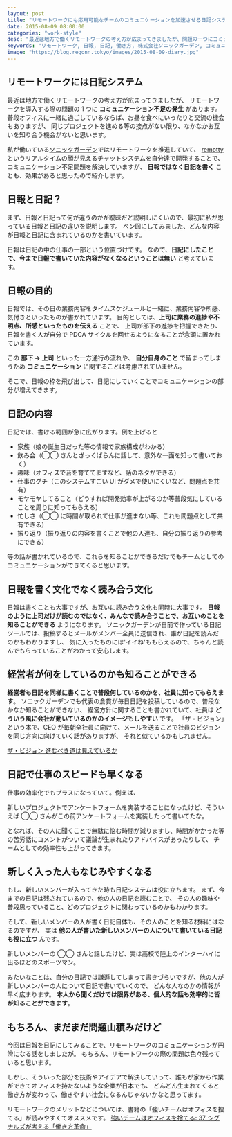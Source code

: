 ```yaml
---
layout: post
title: "リモートワークにも応用可能なチームのコミュニケーションを加速させる日記システム"
date: 2015-08-09 08:00:00
categories: "work-style"
desc: "最近は地方で働くリモートワークの考え方が広まってきましたが、問題の一つにコミュニケーションが取りづらいというものがあります。その、解決法の一つとして日報ではなく日記を書くということについて書いています。"
keywords: "リモートワーク, 日報, 日記, 働き方, 株式会社ソニックガーデン, コミュニケーション"
image: "https://blog.regonn.tokyo/images/2015-08-09-diary.jpg"
---
```


<amp-img src="https://blog.regonn.tokyo/images/2015-08-09-diary.jpg" alt="日記を書く" width="670px" height="480px" layout="responsive" ></amp-img>

## リモートワークには日記システム

最近は地方で働くリモートワークの考え方が広まってきましたが、
リモートワークを導入する際の問題の 1 つに **コミュニケーション不足の発生** があります。
普段オフィスに一緒に過ごしているならば、お昼を食べにいったりと交流の機会もありますが、
同じプロジェクトを進める等の接点がない限り、なかなかお互いを知り合う機会がないと思います。

私が働いている[ソニックガーデン](http://www.sonicgarden.jp/)ではリモートワークを推進していて、
[remotty](https://www.remotty.net/)というリアルタイムの顔が見えるチャットシステムを自分達で開発することで、
コミュニケーション不足問題を解決していますが、 **日報ではなく日記を書く** ことも、効果があると思ったので紹介します。

## 日報と日記？

まず、日報と日記って何が違うのかが曖昧だと説明しにくいので、最初に私が思っている日報と日記の違いを説明します。
ベン図にしてみました、どんな内容が日報と日記に含まれているのかを書いています。

<amp-img src="https://blog.regonn.tokyo/images/2015-08-09-diary.png" alt="日報と日記の違いのベン図" width="670px" height="480px" layout="responsive" ></amp-img>

日報は日記の中の仕事の一部という位置づけです。
なので、**日記にしたことで、今まで日報で書いていた内容がなくなるということは無い** と考えています。

## 日報の目的

日報では、その日の業務内容をタイムスケジュールと一緒に、業務内容や所感、気付きといったものが書かれています。
目的としては、**上司に業務の進捗や不明点、所感といったものを伝える** ことで、
上司が部下の進捗を把握できたり、日報を書く人が自分で PDCA サイクルを回せるようになることが念頭に置かれています。

この **部下 → 上司** といった一方通行の流れや、 **自分自身のこと** で留まってしまうため **コミュニケーション** に関することは考慮されていません。

そこで、日報の枠を飛び出して、日記にしていくことでコミュニケーションの部分が増えてきます。

## 日記の内容

日記では、書ける範囲が急に広がります。例を上げると

- 家族（娘の誕生日だった等の情報で家族構成がわかる）
- 飲み会（◯◯ さんとざっくばらんに話して、意外な一面を知って書いておく）
- 趣味（オフィスで苔を育ててますなど、話のネタができる）
- 仕事のグチ（このシステムすごい UI がダメで使いにくいなど、問題点を共有）
- モヤモヤしてること（どうすれば開発効率が上がるのか等普段気にしていることを周りに知ってもらえる）
- 忙しさ（◯◯ に時間が取られて仕事が進まない等、これも問題点として共有できる）
- 振り返り（振り返りの内容を書くことで他の人達も、自分の振り返りの参考にできる）

等の話が書かれているので、これらを知ることができるだけでもチームとしてのコミュニケーションができてくると思います。

## 日報を書く文化でなく読み合う文化

日報は書くことも大事ですが、お互いに読み合う文化も同時に大事です。
**日報のように上司だけが読むのではなく、みんなで読み合うことで、お互いのことを知ることができる** ようになります。
ソニックガーデンが自前で作っている日記ツールでは、投稿するとメールがメンバー全員に送信され、誰が日記を読んだのかもわかりますし、
気に入ったものには'イイね'ももらえるので、ちゃんと読んでもらっていることがわかって安心します。

## 経営者が何をしているのかも知ることができる

**経営者も日記を同様に書くことで普段何しているのかを、社員に知ってもらえます**。
ソニックガーデンでも代表の倉貫が毎日日記を投稿しているので、普段なかなか知ることができない、
経営方針に関することも書かれていて、社員は **どういう風に会社が動いているのかのイメージもしやすい** です。
「ザ・ビジョン」という本で、CEO が毎朝全社員に向けて、メールを送ることで社員のビジョンを同じ方向に向けていく話がありますが、
それと似ているかもしれません。

[ザ・ビジョン 進むべき道は見えているか](https://amzn.to/2KUqpuz)

## 日記で仕事のスピードも早くなる

仕事の効率化でもプラスになっていて。例えば、

新しいプロジェクトでアンケートフォームを実装することになったけど、そういえば ◯◯ さんがこの前アンケートフォームを実装したって書いてたな。

となれば、その人に聞くことで無駄に悩む時間が減りますし、時間がかかった等の苦労話にコメントがついて議論が生まれたりアドバイスがあったりして、
チームとしての効率性も上がってきます。

## 新しく入った人もなじみやすくなる

もし、新しいメンバーが入ってきた時も日記システムは役に立ちます。
まず、今までの日記は残されているので、他の人の日記を読むことで、
その人の趣味や普段思っていること、どのプロジェクトに関わっているのかもわかります。

そして、新しいメンバーの人が書く日記自体も、その人のことを知る材料にはなるのですが、
実は **他の人が書いた新しいメンバーの人について書いている日記も役に立つ** んです。

新しいメンバーの ◯◯ さんと話したけど、実は高校で陸上のインターハイに出るほどのスポーツマン。

みたいなことは、自分の日記では謙遜してしまって書きづらいですが、他の人が新しいメンバーの人について日記で書いていくので、
どんな人なのかの情報が早く広まります。 **本人から聞くだけでは限界がある、個人的な話も効率的に皆が知ることができます**。

## もちろん、まだまだ問題山積みだけど

今回は日報を日記にしてみることで、リモートワークのコミュニケーションが円滑になる話をしましたが。
もちろん、リモートワークの際の問題は色々残っていると思います。

しかし、そういった部分を技術やアイデアで解決していって、誰もが家から作業ができてオフィスを持たないような企業が日本でも、
どんどん生まれてくると働き方が変わって、働きやすい社会になるんじゃないかなと思ってます。

リモートワークのメリットなどについては、書籍の「強いチームはオフィスを捨てる」が読みやすくてオススメです。
[強いチームはオフィスを捨てる: 37 シグナルズが考える「働き方革命」](https://amzn.to/2nEhjsP)
